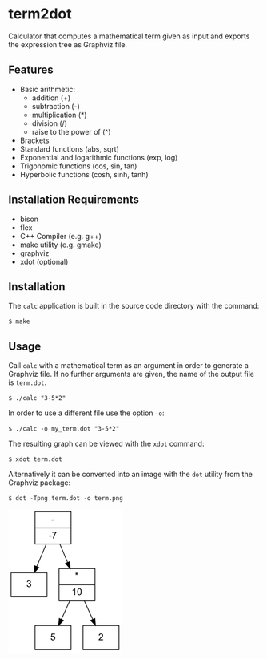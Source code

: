 # term2dot

Calculator that computes a mathematical term given as input and exports the expression tree as Graphviz file.

## Features
* Basic arithmetic:
  * addition (+)
  * subtraction (-)
  * multiplication (*)
  * division (/)
  * raise to the power of (^)
* Brackets
* Standard functions (abs, sqrt)
* Exponential and logarithmic functions (exp, log)
* Trigonomic functions (cos, sin, tan)
* Hyperbolic functions (cosh, sinh, tanh)


## Installation Requirements
* bison
* flex
* C++ Compiler (e.g. g++)
* make utility (e.g. gmake)
* graphviz
* xdot (optional)

## Installation
The `calc` application is built in the source code directory with the command:
```
$ make
```

## Usage
Call `calc` with a mathematical term as an argument in order to generate a Graphviz file.
If no further arguments are given, the name of the output file is `term.dot`.
```
$ ./calc "3-5*2"
```
In order to use a different file use the option `-o`:
```
$ ./calc -o my_term.dot "3-5*2"
```
The resulting graph can be viewed with the `xdot` command:
```
$ xdot term.dot
```
Alternatively it can be converted into an image with the `dot` utility from the Graphviz package:
```
$ dot -Tpng term.dot -o term.png
```
![term](images/term.png)
